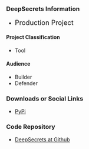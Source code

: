 ### DeepSecrets Information

* <i class="fas fa-city" style="font-size: 1.3em; color:#800080;"></i>
  <span style="font-size: 1.3em;">Production Project</span>

#### Project Classification
* <i class="fas fa-tools" style="color:#233e81;"></i> Tool

#### Audience

* <i class="fas fa-toolbox fa-2x" style="color:#233e81;"></i> Builder
* <i class="fas fa-shield-alt fa-2x" style="color:#233e81;"></i> Defender

### Downloads or Social Links
* [PyPi](https://pypi.org/project/deepsecrets)

### Code Repository
* [DeepSecrets at Github](https://github.com/ntoskernel/deepsecrets)

